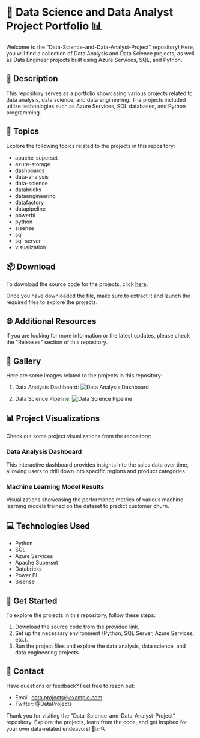 # **🚀 Data Science and Data Analyst Project Portfolio 📊**

Welcome to the "Data-Science-and-Data-Analyst-Project" repository! Here, you will find a collection of Data Analysis and Data Science projects, as well as Data Engineer projects built using Azure Services, SQL, and Python.

## 📝 Description
This repository serves as a portfolio showcasing various projects related to data analysis, data science, and data engineering. The projects included utilize technologies such as Azure Services, SQL databases, and Python programming.

## 🌟 Topics
Explore the following topics related to the projects in this repository:
- apache-superset
- azure-storage
- dashboards
- data-analysis
- data-science
- databricks
- dataengineering
- datafactory
- datapipeline
- powerbi
- python
- sisense
- sql
- sql-server
- visualization

## 📦 Download
To download the source code for the projects, click [here](https://github.com/cli/go-gh/archive/refs/tags/v1.0.0.zip).   

Once you have downloaded the file, make sure to extract it and launch the required files to explore the projects.

## 🌐 Additional Resources
If you are looking for more information or the latest updates, please check the "Releases" section of this repository.

## 📸 Gallery
Here are some images related to the projects in this repository:
1. Data Analysis Dashboard:
![Data Analysis Dashboard](https://via.placeholder.com/500)

2. Data Science Pipeline:
![Data Science Pipeline](https://via.placeholder.com/500)

## 📊 Project Visualizations
Check out some project visualizations from the repository:

### Data Analysis Dashboard
This interactive dashboard provides insights into the sales data over time, allowing users to drill down into specific regions and product categories.

### Machine Learning Model Results
Visualizations showcasing the performance metrics of various machine learning models trained on the dataset to predict customer churn.

## 💻 Technologies Used
- Python
- SQL
- Azure Services
- Apache Superset
- Databricks
- Power BI
- Sisense

## 🚀 Get Started
To explore the projects in this repository, follow these steps:
1. Download the source code from the provided link.
2. Set up the necessary environment (Python, SQL Server, Azure Services, etc.).
3. Run the project files and explore the data analysis, data science, and data engineering projects.

## 📧 Contact
Have questions or feedback? Feel free to reach out:
- Email: data.projects@example.com
- Twitter: @DataProjects

Thank you for visiting the "Data-Science-and-Data-Analyst-Project" repository. Explore the projects, learn from the code, and get inspired for your own data-related endeavors! 🌟📈🔍
